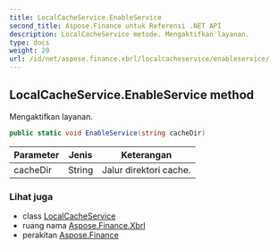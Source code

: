 ```yaml
---
title: LocalCacheService.EnableService
second_title: Aspose.Finance untuk Referensi .NET API
description: LocalCacheService metode. Mengaktifkan layanan.
type: docs
weight: 20
url: /id/net/aspose.finance.xbrl/localcacheservice/enableservice/
---
```

## LocalCacheService.EnableService method

Mengaktifkan layanan.

```csharp
public static void EnableService(string cacheDir)
```

| Parameter | Jenis | Keterangan |
| --- | --- | --- |
| cacheDir | String | Jalur direktori cache. |

### Lihat juga

* class [LocalCacheService](../)
* ruang nama [Aspose.Finance.Xbrl](../../localcacheservice/)
* perakitan [Aspose.Finance](../../../)


